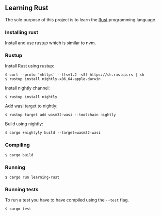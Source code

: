 ## Learning Rust
The sole purpose of this project is to learn the [Rust](http://www.rust-lang.org/) programming language.

### Installing rust
Install and use rustup which is similar to nvm.

### Rustup
Install Rust using rustup:
```console
$ curl --proto '=https' --tlsv1.2 -sSf https://sh.rustup.rs | sh
$ rustup install nightly-x86_64-apple-darwin
```
Install nightly channel:
```console
$ rustup install nightly
```
Add wasi target to nightly:
```console
$ rustup target add wasm32-wasi --toolchain nightly
```
Build using nightly:
```console
$ cargo +nightyly build --target=wasm32-wasi
```

### Compiling
```console
$ cargo build
```

### Running
```console
$ cargo run learning-rust
```

### Running tests
To run a test you have to have compiled using the ```--test``` flag.
```console
$ cargo test
```


